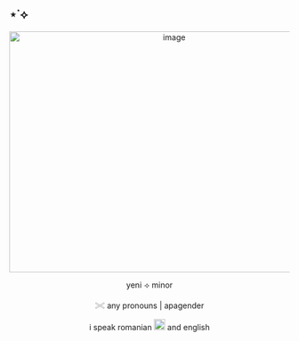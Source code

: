 ## ⋆˙⟡
<p align="center">
<img width="577" height="433" alt="image" src="https://github.com/user-attachments/assets/f503b8e8-c5ac-459e-9edb-351fa79230ce" />
<p align="center"> yeni ⟢ minor
<p align="center"> 𓏵 any pronouns | apagender
<p align="center"> i speak romanian <img width="20" height="20" alt="image" src="https://64.media.tumblr.com/a795ffa4138e4850a76d46e605ba7d8b/992b39b6ab3235eb-3e/s75x75_c1/848cf06fe24acf5a341ea88bbf538013089d2cc1.webp" /> and english


















